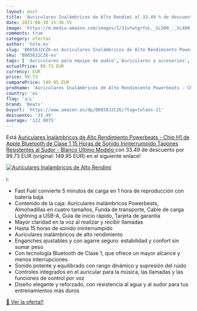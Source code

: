 ```yaml
---
layout: post
title: 'Auriculares Inalámbricos de Alto Rendimi al 33.49 % de descuento'
date: 2021-08-30 15:36:55
image: 'https://m.media-amazon.com/images/I/31uYwtgrYoL._SL500_._SL400_.jpg'
comments: true
category: ofertas
author: 'tole.es'
slug: 'B0858J2CZ6-es Auriculares Inalámbricos de Alto Rendimiento Powerbeats -...'
sku: 'B0858J2CZ6-es'
tags: [ 'Auriculares para equipo de audio','Auriculares y accesorios','Electrónica','apple','beats', ]
actualPrice: 99.73 EUR
currency: EUR
price: 99.73
comparePrice: 149.95 EUR
prodname: 'Auriculares Inalámbricos de Alto Rendimiento Powerbeats - Chip H1 de Apple  Bluetooth de Clase 1  15 Horas de Sonido Ininterrumpido  Tapones Resistentes al Sudor - Blanco  Ultimo Modelo '
country: 'es'
flag: '🇪🇸'
brand: 'Beats'
buyurl: 'https://www.amazon.es/dp/B0858J2CZ6/?tag=tolees-21'
descuento: '33.49'
average: '122.9075'
---
```


Está [Auriculares Inalámbricos de Alto Rendimiento Powerbeats - Chip H1 de Apple  Bluetooth de Clase 1  15 Horas de Sonido Ininterrumpido  Tapones Resistentes al Sudor - Blanco  Ultimo Modelo ](https://www.amazon.es/dp/B0858J2CZ6/?tag=tolees-21) con 33.49 de descuento por 99.73 EUR (original: 149.95 EUR) en el siguiente enlace!

[![Auriculares Inalámbricos de Alto Rendimi](https://m.media-amazon.com/images/I/31uYwtgrYoL._SL500_._SL400_.jpg)](https://www.amazon.es/dp/B0858J2CZ6/?tag=tolees-21)

ℹ️:

- Fast Fuel convierte 5 minutos de carga en 1 hora de reproducción con batería baja
- Contenido de la caja: Auriculares inalámbricos Powerbeats, Almohadillas en cuatro tamaños, Funda de transporte, Cable de carga Lightning a USB-A, Guía de inicio rápido, Tarjeta de garantía
- Mayor claridad en la voz al realizar y recibir llamadas
- Hasta 15 horas de sonido ininterrumpido
- Auriculares inalámbricos de alto rendimiento
- Enganches ajustables y con agarre seguro: estabilidad y confort sin sumar peso
- Con tecnología Bluetooth de Clase 1, que ofrece un mayor alcance y menos interrupciones
- Sonido potente y equilibrado con rango dinámico y supresión del ruido
- Controles integrados en el auricular para la música, las llamadas y las funciones de control por voz
- Diseño elegante y reforzado, con resistencia al agua y al sudor para tus entrenamientos más duros

[🛒 Ver la oferta!!](https://www.amazon.es/dp/B0858J2CZ6/?tag=tolees-21)
